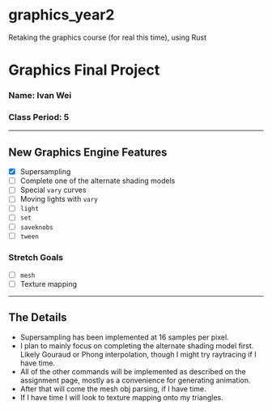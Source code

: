 # graphics_year2
Retaking the graphics course (for real this time), using Rust

# Graphics Final Project
### Name: Ivan Wei
### Class Period: 5
---
## New Graphics Engine Features
- [x] Supersampling
- [ ] Complete one of the alternate shading models
- [ ] Special `vary` curves
- [ ] Moving lights with `vary`
- [ ] `light`
- [ ] `set`
- [ ] `saveknobs`
- [ ] `tween`

### Stretch Goals
- [ ] `mesh`
- [ ] Texture mapping
---
## The Details
- Supersampling has been implemented at 16 samples per pixel.
- I plan to mainly focus on completing the alternate shading model first. Likely Gouraud or Phong interpolation, though I might try raytracing if I have time.
- All of the other commands will be implemented as described on the assignment page, mostly as a convenience for generating animation.
- After that will come the mesh obj parsing, if I have time.
- If I have time I will look to texture mapping onto my triangles.
